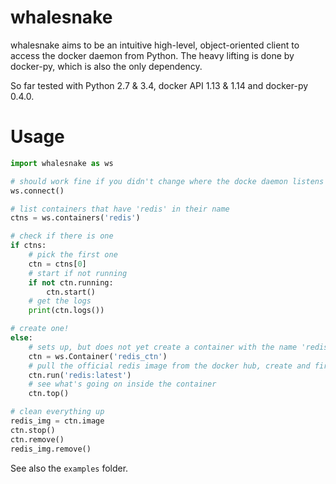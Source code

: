 whalesnake
==========

whalesnake aims to be an intuitive high-level, object-oriented client to access the docker daemon from Python. The heavy lifting is done by docker-py, which is also the only dependency.

So far tested with Python 2.7 & 3.4, docker API 1.13 & 1.14 and docker-py 0.4.0.

Usage
=====

```python
import whalesnake as ws

# should work fine if you didn't change where the docke daemon listens
ws.connect()

# list containers that have 'redis' in their name
ctns = ws.containers('redis')

# check if there is one
if ctns:
    # pick the first one
    ctn = ctns[0]
    # start if not running
    if not ctn.running:
        ctn.start()
    # get the logs
    print(ctn.logs())

# create one!
else:
    # sets up, but does not yet create a container with the name 'redis_ctn'
    ctn = ws.Container('redis_ctn')
    # pull the official redis image from the docker hub, create and fire up the container
    ctn.run('redis:latest')
    # see what's going on inside the container
    ctn.top()

# clean everything up
redis_img = ctn.image
ctn.stop()
ctn.remove()
redis_img.remove()

```

See also the `examples` folder.


